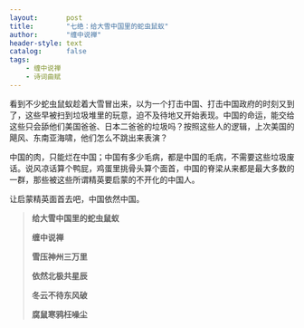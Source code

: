 ```yaml
---
layout:       post
title:        "七绝：给大雪中国里的蛇虫鼠蚁"
author:       "缠中说禅"
header-style: text
catalog:      false
tags:
    - 缠中说禅
    - 诗词曲赋
---
```


看到不少蛇虫鼠蚁趁着大雪冒出来，以为一个打击中国、打击中国政府的时刻又到了，这些早被扫到垃圾堆里的玩意，迫不及待地又开始表现。中国的命运，能交给这些只会舔他们美国爸爸、日本二爸爸的垃圾吗？按照这些人的逻辑，上次美国的飓风、东南亚海啸，他们怎么不跳出来表演？



中国的肉，只能烂在中国；中国有多少毛病，都是中国的毛病，不需要这些垃圾废话。说风凉话算个鸭屁，鸡蛋里挑骨头算个面首，中国的脊梁从来都是最大多数的一群，那些被这些所谓精英要启蒙的不开化的中国人。



让启蒙精英面首去吧，中国依然中国。



> **给大雪中国里的蛇虫鼠蚁**
>
> 
>
> **缠中说禅**
>
> 
>
> **雪压神州三万里**
>
> **依然北极共星辰**
>
> **冬云不待东风破**
>
> **腐鼠寒鸦枉噪尘**
